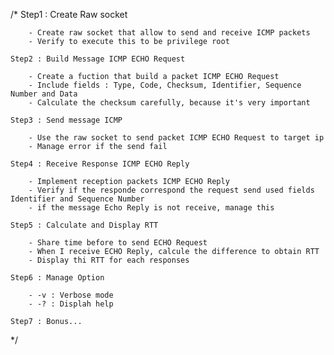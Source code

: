 /*
    Step1 : Create Raw socket

        - Create raw socket that allow to send and receive ICMP packets
        - Verify to execute this to be privilege root

    Step2 : Build Message ICMP ECHO Request

        - Create a fuction that build a packet ICMP ECHO Request
        - Include fields : Type, Code, Checksum, Identifier, Sequence Number and Data
        - Calculate the checksum carefully, because it's very important

    Step3 : Send message ICMP

        - Use the raw socket to send packet ICMP ECHO Request to target ip
        - Manage error if the send fail

    Step4 : Receive Response ICMP ECHO Reply

        - Implement reception packets ICMP ECHO Reply
        - Verify if the responde correspond the request send used fields Identifier and Sequence Number
        - if the message Echo Reply is not receive, manage this 

    Step5 : Calculate and Display RTT

        - Share time before to send ECHO Request
        - When I receive ECHO Reply, calcule the difference to obtain RTT
        - Display thi RTT for each responses

    Step6 : Manage Option 

        - -v : Verbose mode 
        - -? : Displah help

    Step7 : Bonus...

*/